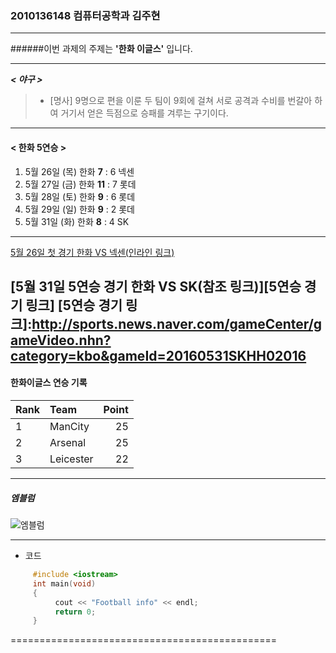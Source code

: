 ### 2010136148 컴퓨터공학과 김주현

---------------------------------------------

######이번 과제의 주제는 **'한화 이글스'** 입니다.

---------------------------------------------


**_< 야구 >_** 

> + [명사] 9명으로 편을 이룬 두 팀이 9회에 걸쳐 서로 공격과 수비를 번갈아 하여 거기서 얻은 득점으로 승패를 겨루는 구기이다.

--------------------------------------------------------

#### < 한화 5연승 >

1. 5월 26일 (목) 한화 **7** : 6 넥센 
2. 5월 27일 (금) 한화 **11** : 7 롯데
3. 5월 28일 (토) 한화 **9** : 6 롯데
4. 5월 29일 (일) 한화 **9** : 2 롯데
5. 5월 31일 (화) 한화 **8** : 4 SK

--------------------------------------------------------
[5월 26일 첫 경기 한화 VS 넥센(인라인 링크)](http://sports.news.naver.com/gameCenter/gameVideo.nhn?category=kbo&gameId=20160526HHWO02016)


[5월 31일 5연승 경기 한화 VS SK(참조 링크)][5연승 경기 링크]
[5연승 경기 링크]:http://sports.news.naver.com/gameCenter/gameVideo.nhn?category=kbo&gameId=20160531SKHH02016
--------------------------------------------------------

#### 한화이글스 연승 기록
|Rank | Team        | Point |
|:----|:----------- | ----: |
| 1   | ManCity     | 25    |
| 2   | Arsenal     | 25    |
| 3   | Leicester   | 22    |

-------------------------------------------

##### 엠블럼
![엠블럼](http://www.jadwal2.com/wp-content/uploads/2014/07/Jadwal-Liga-Inggris.jpg)


-------------------------------------------

 - 코드
```cpp
     #include <iostream>
     int main(void)
     {
          cout << "Football info" << endl;
          return 0;
     }
```
==============================================
